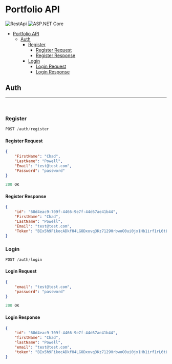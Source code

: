 # Portfolio API

![RestApi](https://img.shields.io/badge/Rest-Api-red) ![ASP.NET Core](https://img.shields.io/badge/ASP.NET%20Core-7.0-purple)

- [Portfolio API](#portfolio-api)
  - [Auth](#auth)
    - [Register](#register)
      - [Register Request](#register-request)
      - [Register Response](#register-response)
    - [Login](#login)
      - [Login Request](#login-request)
      - [Login Response](#login-response)

## Auth
<hr>
<br/>

### Register

```js
POST /auth/register
```

#### Register Request

```json
{
    "FirstName": "Chad",
    "LastName": "Powell",
    "Email": "test@test.com",
    "Password": "password"
}
```

```js
200 OK
```

#### Register Response

```json
{
    "id": "68d4eac9-709f-4466-9e7f-44d67ae41b44", 
    "FirstName": "Chad",
    "LastName": "Powell",
    "Email": "test@test.com",
    "Token": "BIx5h9FikocADkfH4LGODxovq3Kz7129HrbwoO0ui0jx1Hb1irf1rL6tLqwP4wfp7rRumEXp6r1i6TcfrZ8vbFXz6OXt6hu8d3JAllKjcEaG5hLj7QA9tMDGz7f55Cz6IO7t2CsCqxlWVddh1oqRWPhUhvZwvycj87bwShkGGX4w17QwdIAzk7T0T4lRPF0W8rK5HyyKeIwyOYytA06Jz3BKXdmm05bCM8ocXpWY8cyhWV6HsAGjZfuMVB01MUws"
}
```

### Login

```js
POST /auth/login
```

#### Login Request

```json
{
    "email": "test@test.com",
    "password": "password"
}
```


```js
200 OK
```

#### Login Response

```json
{
    "id": "68d4eac9-709f-4466-9e7f-44d67ae41b44", 
    "firstName": "Chad",
    "lastName": "Powell",
    "email": "test@test.com",
    "token": "BIx5h9FikocADkfH4LGODxovq3Kz7129HrbwoO0ui0jx1Hb1irf1rL6tLqwP4wfp7rRumEXp6r1i6TcfrZ8vbFXz6OXt6hu8d3JAllKjcEaG5hLj7QA9tMDGz7f55Cz6IO7t2CsCqxlWVddh1oqRWPhUhvZwvycj87bwShkGGX4w17QwdIAzk7T0T4lRPF0W8rK5HyyKeIwyOYytA06Jz3BKXdmm05bCM8ocXpWY8cyhWV6HsAGjZfuMVB01MUws"
}
```